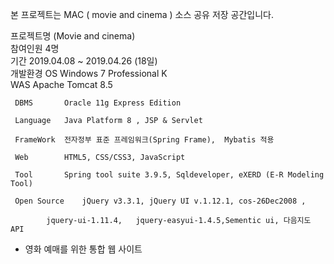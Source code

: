 본 프로젝트는 MAC ( movie and cinema ) 소스 공유 저장 공간입니다. <br>

프로젝트명	   (Movie and cinema) <br>
참여인원	4명 <br>
기간	2019.04.08 ~ 2019.04.26 (18일) <br>
개발환경	 OS		Windows 7 Professional K <br>
	 WAS		Apache Tomcat 8.5   
	 
	 DBMS		Oracle 11g Express Edition   
	 
	 Language	Java Platform 8 , JSP & Servlet   
	 
	 FrameWork	전자정부 표준 프레임워크(Spring Frame),  Mybatis 적용 
	 
	 Web		HTML5, CSS/CSS3, JavaScript  
	 
	 Tool		Spring tool suite 3.9.5, Sqldeveloper, eXERD (E-R Modeling Tool) 
	 
	 Open Source	jQuery v3.3.1, jQuery UI v.1.12.1, cos-26Dec2008 ,  
	 
			jquery-ui-1.11.4,   jquery-easyui-1.4.5,Sementic ui, 다음지도 API  
			
			

- 영화 예매를 위한  통합 웹 사이트 
